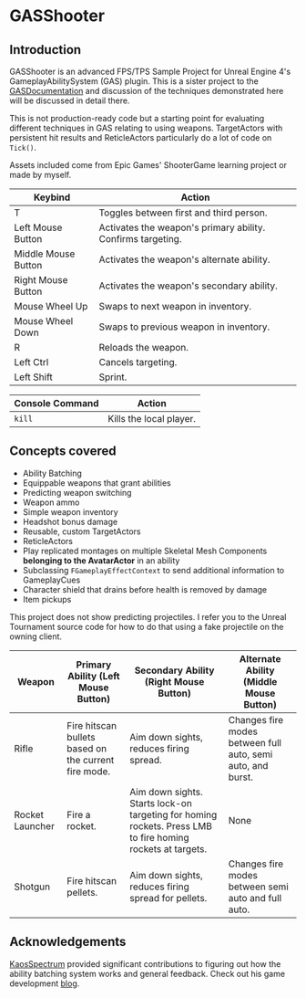 # GASShooter

## Introduction

GASShooter is an advanced FPS/TPS Sample Project for Unreal Engine 4's GameplayAbilitySystem (GAS) plugin. This is a sister project to the [GASDocumentation](https://github.com/tranek/GASDocumentation) and discussion of the techniques demonstrated here will be discussed in detail there.

This is not production-ready code but a starting point for evaluating different techniques in GAS relating to using weapons. TargetActors with persistent hit results and ReticleActors particularly do a lot of code on `Tick()`.

Assets included come from Epic Games' ShooterGame learning project or made by myself.

| Keybind             | Action                                                      |
| ------------------- | ----------------------------------------------------------- |
| T                   | Toggles between first and third person.                     |
| Left Mouse Button   | Activates the weapon's primary ability. Confirms targeting. |
| Middle Mouse Button | Activates the weapon's alternate ability.                   |
| Right Mouse Button  | Activates the weapon's secondary ability.                   |
| Mouse Wheel Up      | Swaps to next weapon in inventory.                          |
| Mouse Wheel Down    | Swaps to previous weapon in inventory.                      |
| R                   | Reloads the weapon.                                         |
| Left Ctrl           | Cancels targeting.                                          |
| Left Shift          | Sprint.                                                     |

| Console Command | Action                  |
| --------------- | ----------------------- |
| `kill`          | Kills the local player. |

## Concepts covered

* Ability Batching
* Equippable weapons that grant abilities
* Predicting weapon switching
* Weapon ammo
* Simple weapon inventory
* Headshot bonus damage
* Reusable, custom TargetActors
* ReticleActors
* Play replicated montages on multiple Skeletal Mesh Components **belonging to the AvatarActor** in an ability
* Subclassing `FGameplayEffectContext` to send additional information to GameplayCues
* Character shield that drains before health is removed by damage
* Item pickups

This project does not show predicting projectiles. I refer you to the Unreal Tournament source code for how to do that using a fake projectile on the owning client.

| Weapon          | Primary Ability (Left Mouse Button)                  | Secondary Ability (Right Mouse Button)                                                                     | Alternate Ability (Middle Mouse Button)                     |
| --------------- | ---------------------------------------------------- | ---------------------------------------------------------------------------------------------------------- | ----------------------------------------------------------- |
| Rifle           | Fire hitscan bullets based on the current fire mode. | Aim down sights, reduces firing spread.                                                                    | Changes fire modes between full auto, semi auto, and burst. |
| Rocket Launcher | Fire a rocket.                                       | Aim down sights. Starts lock-on targeting for homing rockets. Press LMB to fire homing rockets at targets. | None                                                        |
| Shotgun         | Fire hitscan pellets.                                | Aim down sights, reduces firing spread for pellets.                                                        | Changes fire modes between semi auto and full auto.         |

## Acknowledgements

[KaosSpectrum](https://github.com/KaosSpectrum) provided significant contributions to figuring out how the ability batching system works and general feedback. Check out his game development [blog](https://www.thegames.dev/).
